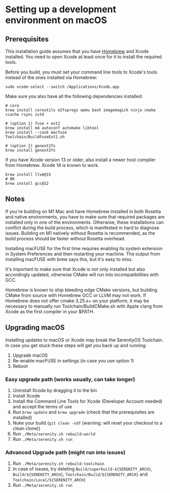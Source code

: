 # Setting up a development environment on macOS

## Prerequisites
This installation guide assumes that you have [Homebrew](https://brew.sh) and Xcode installed. You need to open Xcode at least once for it to install the required tools.

Before you build, you must set your command line tools to Xcode's tools instead of the ones installed via Homebrew:
```console
sudo xcode-select --switch /Applications/Xcode.app
```

Make sure you also have all the following dependencies installed:
```console
# core
brew install coreutils e2fsprogs qemu bash imagemagick ninja cmake ccache rsync zstd

# (option 1) fuse + ext2
brew install m4 autoconf automake libtool
brew install --cask macfuse
Toolchain/BuildFuseExt2.sh

# (option 2) genext2fs
brew install genext2fs
```

If you have Xcode version 13 or older, also install a newer host compiler from Homebrew. Xcode 14 is known to work.
```console
brew install llvm@15
# OR
brew install gcc@12
```

## Notes
If you're building on M1 Mac and have Homebrew installed in both Rosetta and native environments, you have to make sure that required packages are installed only in one of the environments. Otherwise, these installations can conflict during the build process, which is manifested in hard to diagnose issues.
Building on M1 natively without Rosetta is recommended, as the build process should be faster without Rosetta overhead.

Installing macFUSE for the first time requires enabling its system extension in System Preferences and then restarting your machine. The output from installing macFUSE with brew says this, but it's easy to miss.

It's important to make sure that Xcode is not only installed but also accordingly updated, otherwise CMake will run into incompatibilities with GCC.

Homebrew is known to ship bleeding edge CMake versions, but building CMake from source with Homebrew GCC or LLVM may not work. If Homebrew does not offer cmake 3.25.x+ on your platform, it may be necessary to manually run Toolchain/BuildCMake.sh with Apple clang from Xcode as the first compiler in your $PATH.

## Upgrading macOS
Installing updates to macOS or Xcode may break the SerenityOS Toolchain. In case you get stuck these steps will get you back up and running:
1. Upgrade macOS
1. Re-enable macFUSE in settings (in case you use option 1)
1. Reboot

### Easy upgrade path (works usually, can take longer)
1. Uninstall Xcode by dragging it to the bin
1. Install Xcode
1. Install the Command Line Tools for Xcode (Developer Account needed) and accept the terms of use
1. Run `brew update` and `brew upgrade` (check that the prerequisites are installed)
1. Nuke your build (`git clean -xdf` (warning: will reset your checkout to a clean clone))
1. Run `./Meta/serenity.sh rebuild-world`
1. Run `./Meta/serenity.sh run`

### Advanced Upgrade path (might run into issues)
1. Run `./Meta/serenity.sh rebuild-toolchain`
1. In case of issues, try deleting `Build/superbuild-${SERENITY_ARCH}`, `Build/${SERENITY_ARCH}`, `Toolchain/Build/${SERENITY_ARCH}` and `Toolchain/Local/${SERENITY_ARCH}`
1. Run `./Meta/serenity.sh run`
